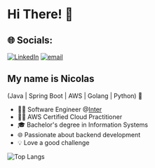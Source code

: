 # Hi There! 👋
## 🌐 Socials:
[![LinkedIn](https://img.shields.io/badge/LinkedIn-%230077B5.svg?logo=linkedin&logoColor=white)](https://linkedin.com/in/https://www.linkedin.com/in/nicolas-varanda-ribeiro/) [![email](https://img.shields.io/badge/Email-D14836?logo=gmail&logoColor=white)](mailto:nicolasbro@hotmail.com) 
## My name is Nicolas

(Java | Spring Boot | AWS | Golang | Python) 🚀

- 👩‍💻 Software Engineer @[Inter](https://inter.co/)
- 👨‍🎓 AWS Certified Cloud Practitioner
- 🎓 Bachelor's degree in Information Systems
- 🌐 Passionate about backend development
- 💡 Love a good challenge

![Top Langs](https://github-readme-stats.vercel.app/api/top-langs/?username=nicolasvaranda&layout=compact&hide_border=true&title_color=00d0ff&text_color=ffffff&bg_color=0d1117)
